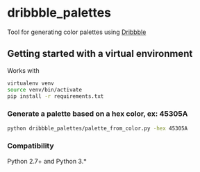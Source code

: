 # dribbble_palettes

Tool for generating color palettes using [Dribbble](https://dribbble.com)

## Getting started with a virtual environment

Works with

```bash
virtualenv venv
source venv/bin/activate
pip install -r requirements.txt
```

### Generate a palette based on a hex color, ex: 45305A
```bash
python dribbble_palettes/palette_from_color.py -hex 45305A
```

### Compatibility
Python 2.7+ and Python 3.*
